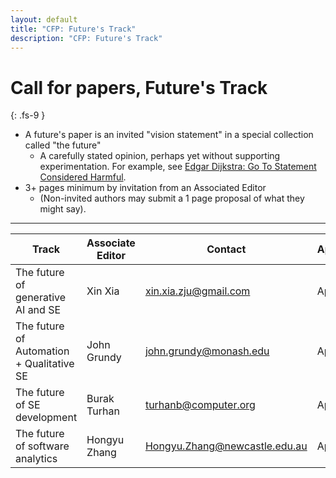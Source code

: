 ```yaml
---
layout: default
title: "CFP: Future's Track"
description: "CFP: Future's Track"
---
```


# Call for papers, Future's Track
{: .fs-9 }

- A future's paper is an invited "vision statement"  in a special collection called "the future"
  - A carefully stated opinion, perhaps yet without supporting experimentation. For example, see 
    [Edgar Dijkstra: Go To Statement Considered Harmful](https://homepages.cwi.nl/~storm/teaching/reader/Dijkstra68.pdf). </td></tr>
- 3+ pages minimum by invitation  from an Associated Editor
  - (Non-invited authors may submit a 1 page proposal of what they might say).

---

|Track | Associate Editor | Contact| Appointed |
|------|------------------|--------|-----------|
|The future of generative AI and SE        | Xin Xia   | xin.xia.zju@gmail.com    |April 16|
|The future of Automation + Qualitative SE | John Grundy|   john.grundy@monash.edu |April 16|
|The future of SE development              | Burak Turhan| turhanb@computer.org  |April 16|
|The future of software analytics          | Hongyu Zhang|  Hongyu.Zhang@newcastle.edu.au  |April 16|
